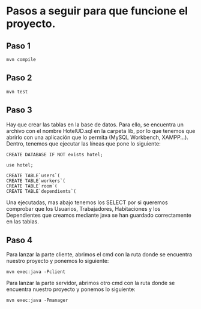 # Pasos a seguir para que funcione el proyecto.
## Paso 1
``` 
mvn compile
```
## Paso 2
```
mvn test
```
## Paso 3
Hay que crear las tablas en la base de datos. Para ello, se encuentra un archivo con el nombre HotelUD.sql en la carpeta lib, por lo que tenemos que abrirlo con una aplicación que lo permita (MySQL Workbench, XAMPP...). Dentro, tenemos que ejecutar las líneas que pone lo siguiente:
```
CREATE DATABASE IF NOT exists hotel;
```
```
use hotel;
```
```
CREATE TABLE`users`(
CREATE TABLE`workers`(
CREATE TABLE`room`(
CREATE TABLE`dependients`(
```
Una ejecutadas, mas abajo tenemos los SELECT por si queremos comprobar que los Usuarios, Trabajadores, Habitaciones y los Dependientes que creamos mediante java se han guardado correctamente en las tablas.
## Paso 4
Para lanzar la parte cliente, abrimos el cmd con la ruta donde se encuentra nuestro proyecto y ponemos lo siguiente:
```
mvn exec:java -Pclient
```
Para lanzar la parte servidor, abrimos otro cmd con la ruta donde se encuentra nuestro proyecto y ponemos lo siguiente:
```
mvn exec:java -Pmanager
```
